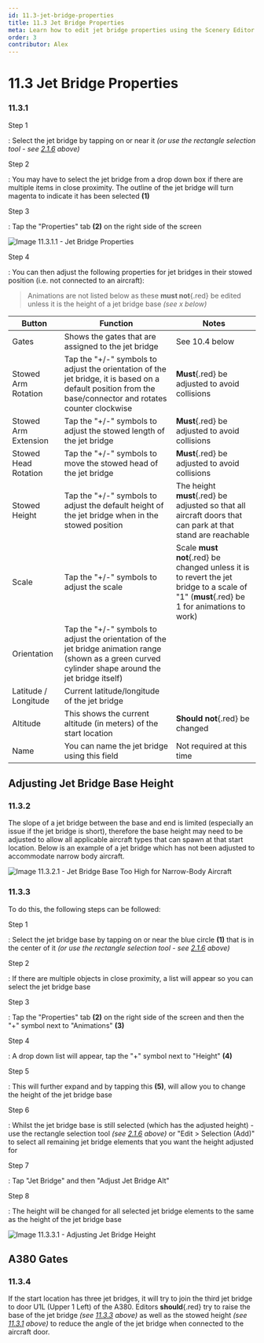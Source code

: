 ```yaml
---
id: 11.3-jet-bridge-properties
title: 11.3 Jet Bridge Properties
meta: Learn how to edit jet bridge properties using the Scenery Editor within Infinite Flight.
order: 3
contributor: Alex
---
```




# 11.3 Jet Bridge Properties



### 11.3.1

Step 1

: Select the jet bridge by tapping on or near it *(or use the rectangle selection tool - see [2.1.6](/guide/scenery-editor-manual/2.-user-interface/2.1-editor-screen#2.1.6) above)*



Step 2

: You may have to select the jet bridge from a drop down box if there are multiple items in close proximity. The outline of the jet bridge will turn magenta to indicate it has been selected **(1)**



Step 3

: Tap the "Properties" tab **(2)** on the right side of the screen



![Image 11.3.1.1 - Jet Bridge Properties](_images/manual/frames/10.3.1.1a.png)



Step 4

: You can then adjust the following properties for jet bridges in their stowed position (i.e. not connected to an aircraft):



> Animations are not listed below as these **must not**{.red} be edited unless it is the height of a jet bridge base *(see x below)*

| Button               | Function                                                     | Notes                                                        |
| -------------------- | ------------------------------------------------------------ | ------------------------------------------------------------ |
| Gates                | Shows the gates that are assigned to the jet bridge          | See 10.4 below                                               |
| Stowed Arm Rotation  | Tap the "+/-" symbols to adjust the orientation of the jet bridge, it is based on a default position from the base/connector and rotates counter clockwise | **Must**{.red} be adjusted to avoid collisions               |
| Stowed Arm Extension | Tap the "+/-" symbols to adjust the stowed length of the jet bridge | **Must**{.red} be adjusted to avoid collisions               |
| Stowed Head Rotation | Tap the "+/-" symbols to move the stowed head of the jet bridge | **Must**{.red} be adjusted to avoid collisions               |
| Stowed Height        | Tap the "+/-" symbols to adjust the default height of the jet bridge when in the stowed position | The height **must**{.red} be adjusted so that all aircraft doors that can park at that stand are reachable |
| Scale                | Tap the "+/-" symbols to adjust the scale                    | Scale **must not**{.red} be changed unless it is to revert the jet bridge to a scale of "1" (**must**{.red} be 1 for animations to work) |
| Orientation          | Tap the "+/-" symbols to adjust the orientation of the jet bridge animation range (shown as a green curved cylinder shape around the jet bridge itself) |                                                              |
| Latitude / Longitude | Current latitude/longitude of the jet bridge                 |                                                              |
| Altitude             | This shows the current altitude (in meters) of the start location | **Should not**{.red} be changed                              |
| Name                 | You can name the jet bridge using this field                 | Not required at this time                                    |



## Adjusting Jet Bridge Base Height

### 11.3.2

The slope of a jet bridge between the base and end is limited (especially an issue if the jet bridge is short), therefore the base height may need to be adjusted to allow all applicable aircraft types that can spawn at that start location. Below is an example of a jet bridge which has not been adjusted to accommodate narrow body aircraft.



![Image 11.3.2.1 - Jet Bridge Base Too High for Narrow-Body Aircraft](_images/manual/frames/7.5.7.1b.png)



### 11.3.3

To do this, the following steps can be followed: 



Step 1

: Select the jet bridge base by tapping on or near the blue circle **(1)** that is in the center of it *(or use the rectangle selection tool - see [2.1.6](/guide/scenery-editor-manual/2.-user-interface/2.1-editor-screen#2.1.6) above)*



Step 2

: If there are multiple objects in close proximity, a list will appear so you can select the jet bridge base



Step 3

: Tap the "Properties" tab **(2)** on the right side of the screen and then the "+" symbol next to "Animations" **(3)**



Step 4

: A drop down list will appear, tap the "+" symbol next to "Height" **(4)**



Step 5

: This will further expand and by tapping this **(5)**, will allow you to change the height of the jet bridge base



Step 6

: Whilst the jet bridge base is still selected (which has the adjusted height) - use the rectangle selection tool *(see [2.1.6](/guide/scenery-editor-manual/2.-user-interface/2.1-editor-screen#2.1.6) above)* or "Edit > Selection (Add)" to select all remaining jet bridge elements that you want the height adjusted for



Step 7

: Tap "Jet Bridge" and then "Adjust Jet Bridge Alt"



Step 8

: The height will be changed for all selected jet bridge elements to the same as the height of the jet bridge base



![Image 11.3.3.1 - Adjusting Jet Bridge Height](_images/manual/frames/7.5.6.1c.png)



## A380 Gates

### 11.3.4

If the start location has three jet bridges, it will try to join the third jet bridge to door U1L (Upper 1 Left) of the A380. Editors **should**{.red} try to raise the base of the jet bridge *(see [11.3.3](/guide/scenery-editor-manual/11.-airport-gates/11.3-jet-bridge-properties#11.3.3) above)* as well as the stowed height *(see [11.3.1](/guide/scenery-editor-manual/11.-airport-gates/11.3-jet-bridge-properties#11.3.1) above)* to reduce the angle of the jet bridge when connected to the aircraft door. 
